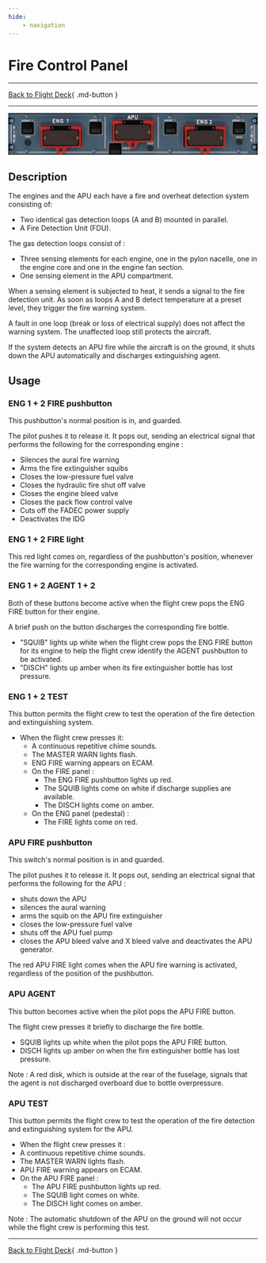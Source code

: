 ```yaml
---
hide:
    - navigation
---
```


# Fire Control Panel

---

[Back to Flight Deck](../index.md){ .md-button }

---

![Fire Control Panel](../../../assets/a32nx-briefing/overhead-panel/Fire-Control-Panel.jpg "Fire Control Panel")

## Description

The engines and the APU each have a fire and overheat detection system consisting of:

- Two identical gas detection loops (A and B) mounted in parallel.
- A Fire Detection Unit (FDU).

The gas detection loops consist of :

- Three sensing elements for each engine, one in the pylon nacelle, one in the engine core and one in the engine fan section.
- One sensing element in the APU compartment.

When a sensing element is subjected to heat, it sends a signal to the fire detection unit. As soon as loops A and B detect temperature at a preset level, they trigger the fire warning system.

A fault in one loop (break or loss of electrical supply) does not affect the warning system. The unaffected loop still protects the aircraft.

If the system detects an APU fire while the aircraft is on the ground, it shuts down the APU automatically and discharges extinguishing agent.

## Usage

### ENG 1 + 2 FIRE pushbutton

This pushbutton's normal position is in, and guarded.

The pilot pushes it to release it. It pops out, sending an electrical signal that performs the following for the corresponding engine :

- Silences the aural fire warning
- Arms the fire extinguisher squibs
- Closes the low-pressure fuel valve
- Closes the hydraulic fire shut off valve
- Closes the engine bleed valve
- Closes the pack flow control valve
- Cuts off the FADEC power supply
- Deactivates the IDG

### ENG 1 + 2 FIRE light

This red light comes on, regardless of the pushbutton's position, whenever the fire warning for the corresponding engine is activated.

### ENG 1 + 2 AGENT 1 + 2

Both of these buttons become active when the flight crew pops the ENG FIRE button for their engine.

A brief push on the button discharges the corresponding fire bottle.

- "SQUIB" lights up white when the flight crew pops the ENG FIRE button for its engine to help the flight crew identify the AGENT pushbutton to be activated.
- "DISCH" lights up amber when its fire extinguisher bottle has lost pressure.

### ENG 1 + 2 TEST

This button permits the flight crew to test the operation of the fire detection and extinguishing system.

- When the flight crew presses it:
    - A continuous repetitive chime sounds.
    - The MASTER WARN lights flash.
    - ENG FIRE warning appears on ECAM.
    - On the FIRE panel :
        - The ENG FIRE pushbutton lights up red.
        - The SQUIB lights come on white if discharge supplies are available.
        - The DISCH lights come on amber.
    - On the ENG panel (pedestal) :
        - The FIRE lights come on red.

### APU FIRE pushbutton

This switch's normal position is in and guarded.

The pilot pushes it to release it. It pops out, sending an electrical signal that performs the following for the APU :

- shuts down the APU
- silences the aural warning
- arms the squib on the APU fire extinguisher
- closes the low-pressure fuel valve
- shuts off the APU fuel pump
- closes the APU bleed valve and X bleed valve and deactivates the APU generator.

The red APU FIRE light comes when the APU fire warning is activated, regardless of the position of the pushbutton.

### APU AGENT

This button becomes active when the pilot pops the APU FIRE button.

The flight crew presses it briefly to discharge the fire bottle.

- SQUIB lights up white when the pilot pops the APU FIRE button.
- DISCH lights up amber on when the fire extinguisher bottle has lost pressure.

Note : A red disk, which is outside at the rear of the fuselage, signals that the agent is not discharged overboard due to bottle overpressure.

### APU TEST

This button permits the flight crew to test the operation of the fire detection and extinguishing system for the APU.

- When the flight crew presses it :
- A continuous repetitive chime sounds.
- The MASTER WARN lights flash.
- APU FIRE warning appears on ECAM.
- On the APU FIRE panel :
    - The APU FIRE pushbutton lights up red.
    - The SQUIB light comes on white.
    - The DISCH light comes on amber.

Note : The automatic shutdown of the APU on the ground will not occur while the flight crew is performing this test.

---

[Back to Flight Deck](../index.md){ .md-button }
